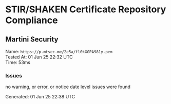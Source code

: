 # STIR/SHAKEN Certificate Repository Compliance

## Martini Security

Name: `https://p.mtsec.me/2e5a/fl0kGGPA981y.pem`\
Tested At: 01 Jun 25 22:32 UTC\
Time: 53ms

### Issues

no warning, or error, or notice date level issues were found

Generated: 01 Jun 25 22:38 UTC
